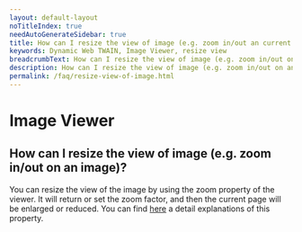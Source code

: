 ```yaml
---
layout: default-layout
noTitleIndex: true
needAutoGenerateSidebar: true
title: How can I resize the view of image (e.g. zoom in/out an current image)?
keywords: Dynamic Web TWAIN, Image Viewer, resize view
breadcrumbText: How can I resize the view of image (e.g. zoom in/out on an image)?
description: How can I resize the view of image (e.g. zoom in/out on an image)?
permalink: /faq/resize-view-of-image.html
---
```


# Image Viewer

## How can I resize the view of image (e.g. zoom in/out on an image)?

You can resize the view of the image by using the zoom property of the viewer. It will return or set the zoom factor, and then the current page will be enlarged or reduced. You can find <a href="{{site.info}}api/WebTwain_Viewer.html#zoom" target="_blank">here</a> a detail explanations of this property.
